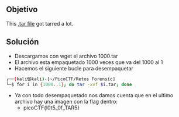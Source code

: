 ## Objetivo
This [.tar file](https://jupiter.challenges.picoctf.org/static/52084b5ad360b25f9af83933114324e0/1000.tar) got tarred a lot.

## Solución
- Descargamos con wget el archivo 1000.tar
- El archivo esta empaquetado 1000 veces que va del 1000 al 1
- Hacemos el siguiente bucle para desempaquetar
```bash
┌──(kali㉿kali)-[~/PicoCTF/Retos Forensic]
└─$ for i in {1000..1}; do tar -xvf $i.tar; done
```
-  Ya con todo desempaquetado nos damos cuenta que en el ultimo archivo hay una imagen con la flag dentro:
	- picoCTF{l0t5_0f_TAR5}



